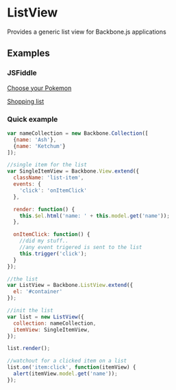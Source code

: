 ListView
========

Provides a generic list view for Backbone.js applications

## Examples

### JSFiddle
[Choose your Pokemon](http://jsfiddle.net/PsyBurn/dkphn/)

[Shopping list](http://jsfiddle.net/PsyBurn/2nsu5/2/)


### Quick example

```js
var nameCollection = new Backbone.Collection([
  {name: 'Ash'},
  {name: 'Ketchum'}
]);

//single item for the list
var SingleItemView = Backbone.View.extend({
  className: 'list-item',
  events: {
    'click': 'onItemClick'
  },

  render: function() {
    this.$el.html('name: ' + this.model.get('name'));
  },

  onItemClick: function() {
    //did my stuff..
    //any event trigered is sent to the list
    this.trigger('click');
  }
});

//the list
var ListView = Backbone.ListView.extend({
  el: '#container'
});

//init the list
var list = new ListView({
  collection: nameCollection,
  itemView: SingleItemView,
});

list.render();

//watchout for a clicked item on a list
list.on('item:click', function(itemView) {
  alert(itemView.model.get('name'));
});
```
